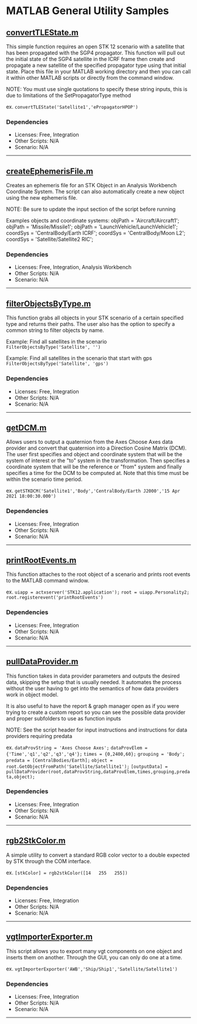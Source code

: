# MATLAB General Utility Samples

## [convertTLEState.m](convertTLEState.m)

This simple function requires an open STK 12 scenario with a satellite that has been propagated with the SGP4 propagator. This function will pull out the initial state of the SGP4 satellite in the ICRF frame then create and propagate a new satellite of the specified propagator type using that initial state. Place this file in your MATLAB working directory and then you can call it within other MATLAB scripts or directly from the command window.

NOTE: You must use single quotations to specify these string inputs, this is due to limitations of the SetPropagatorType method 

ex. `convertTLEState('Satellite1','ePropagatorHPOP')`

### Dependencies

* Licenses: Free, Integration
* Other Scripts: N/A
* Scenario: N/A

---

## [createEphemerisFile.m](createEphemerisFile.m)

Creates an ephemeris file for an STK Object in an Analysis Workbench Coordinate System. The script can also automatically create a new object using the new ephemeris file.

NOTE: Be sure to update the input section of the script before running

Examples objects and coordinate systems:
objPath = 'Aircraft/Aircraft1';
objPath = 'Missile/Missile1';
objPath = 'LaunchVehicle/LaunchVehicle1';
coordSys = 'CentralBody/Earth ICRF';
coordSys = 'CentralBody/Moon L2';
coordSys = 'Satellite/Satellite2 RIC';

### Dependencies

* Licenses: Free, Integration, Analysis Workbench
* Other Scripts: N/A
* Scenario: N/A

---

## [filterObjectsByType.m](filterObjectsByType.m)

This function grabs all objects in your STK scenario of a certain specified type and returns their paths. The user also has the option to specify a common string to filter objects by name.

Example: Find all satellites in the scenario
`FilterObjectsByType('Satellite', '')`

Example: Find all satellites in the scenario that start with gps
`FilterObjectsByType('Satellite', 'gps')`

### Dependencies

* Licenses: Free, Integration
* Other Scripts: N/A
* Scenario: N/A

---

## [getDCM.m](getDCM.m)

Allows users to output a quaternion from the Axes Choose Axes data provider and convert that quaternion into a Direction Cosine Matrix (DCM). The user first specifies and object and coordinate system that will be the system of interest or the "to" system in the transformation. Then specifies a coordinate system that will be the reference or "from" system and finally specifies a time for the DCM to be computed at. Note that this time must be within the scenario time period.

ex. `getSTKDCM('Satellite1','Body','CentralBody/Earth J2000','15 Apr 2021 18:00:30.000')`

### Dependencies

* Licenses: Free, Integration
* Other Scripts: N/A
* Scenario: N/A

---

## [printRootEvents.m](printRootEvents.m)

This function attaches to the root object of a scenario and prints root events to the MATLAB command window.

ex.
`uiapp = actxserver('STK12.application');`
`root = uiapp.Personality2;`
`root.registerevent('printRootEvents')`

### Dependencies

* Licenses: Free, Integration
* Other Scripts: N/A
* Scenario: N/A

---

## [pullDataProvider.m](pullDataProvider.m)

This function takes in data provider parameters and outputs the desired data, skipping the setup that is usually needed. It automates the process without the user having to get into the semantics of how data providers work in object model. 

It is also useful to have the report & graph manager open as if you were trying to create a custom report so you can see the possible data provider and proper subfolders to use as function inputs

NOTE: See the script header for input instructions and instructions for data providers requiring predata

ex.
`dataProvString = 'Axes Choose Axes';`
`dataProvElem = {'Time','q1','q2','q3','q4'};`
`times = {0,2400,60};`
`grouping = 'Body';`
`predata = [CentralBodies/Earth];`
`object = root.GetObjectFromPath('Satellite/Satellite1');`
`[outputData] = pullDataProvider(root,dataProvString,dataProvElem,times,grouping,predata,object);`

### Dependencies

* Licenses: Free, Integration
* Other Scripts: N/A
* Scenario: N/A

---

## [rgb2StkColor.m](rgb2StkColor.m)

A simple utility to convert a standard RGB color vector to a double expected by STK through the COM interface.

ex. `[stkColor] = rgb2stkColor([14   255   255])`

### Dependencies

* Licenses: Free, Integration
* Other Scripts: N/A
* Scenario: N/A

---

## [vgtImporterExporter.m](vgtImporterExporter.m)

This script allows you to export many vgt components on one object and inserts them on another. Through the GUI, you can only do one at a time.

ex. `vgtImporterExporter('AWB','Ship/Ship1','Satellite/Satellite1')`

### Dependencies

* Licenses: Free, Integration
* Other Scripts: N/A
* Scenario: N/A

---